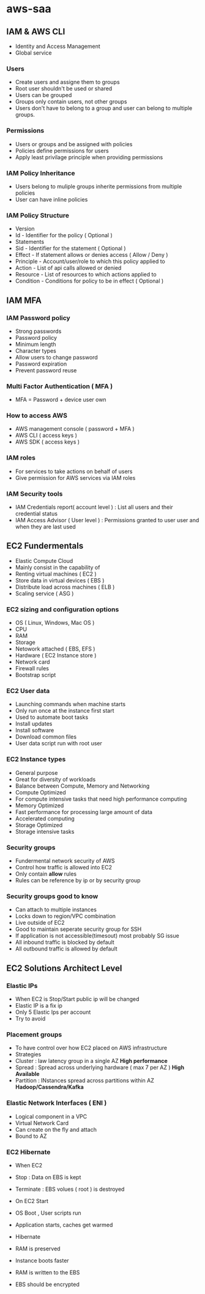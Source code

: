 # aws-saa

## IAM & AWS CLI

 - Identity and Access Management
 - Global service
 
### Users

 - Create users and assigne them to groups
 - Root user shouldn't be used or shared
 - Users can be grouped
 - Groups only contain users, not other groups
 - Users don't have to belong to a group and user can belong to multiple groups.
 
### Permissions

 - Users or groups and be assigned with policies
 - Policies define permissions for users
 - Apply least privilage principle when providing permissions
 
### IAM Policy Inheritance

 - Users belong to muliple groups inherite permissions from multiple policies
 - User can have inline policies
 
### IAM Policy Structure

 - Version
 - Id - Identifier for the policy ( Optional )
 - Statements
  - Sid - Identifier for the statement ( Optional )
  - Effect - If statement allows or denies access ( Allow / Deny )
  - Principle - Account/user/role to which this policy applied to
  - Action - List of api calls allowed or denied
  - Resource - List of resources to which actions applied to
  - Condition - Conditions for policy to be in effect ( Optional )
  
## IAM MFA

### IAM Password policy

 - Strong passwords
 - Password policy
  - Minimum length
  - Character types
  - Allow users to change password
  - Password expiration
  - Prevent password reuse
  
### Multi Factor Authentication ( MFA )

 - MFA = Password + device user own
 
### How to access AWS

 - AWS management console ( password + MFA )
 - AWS CLI ( access keys )
 - AWS SDK ( access keys )
 
### IAM roles

 - For services to take actions on behalf of users
 - Give permission for AWS services via IAM roles
 
### IAM Security tools

 - IAM Credentials report( account level ) : List all users and their credential status
 - IAM Access Advisor ( User level ) : Permissions granted to user user and when they are last used

## EC2 Fundermentals

 - Elastic Compute Cloud
 - Mainly consist in the capability of
  - Renting virtual machines ( EC2 )
  - Store data in virtual devices ( EBS )
  - Distribute load across machines ( ELB )
  - Scaling service ( ASG )

### EC2 sizing and configuration options

 - OS ( Linux, Windows, Mac OS )
 - CPU
 - RAM
 - Storage
  - Netowork attached ( EBS, EFS )
  - Hardware ( EC2 Instance store )
 - Network card
 - Firewall rules
 - Bootstrap script

### EC2 User data
 - Launching commands when machine starts
 - Only run once at the instance first start
 - Used to automate boot tasks
  - Install updates
  - Install software
  - Download common files
  - User data script run with root user

### EC2 Instance types
 - General purpose
  - Great for diversity of workloads
  - Balance between Compute, Memory and Networking
 - Compute Optimized
  - For compute intensive tasks that need high performance computing
 - Memory Optimized
  - Fast performance for processing large amount of data
 - Accelerated computing
 - Storage Optimized
  - Storage intensive tasks

### Security groups

 - Fundermental network security of AWS
 - Control how traffic is allowed into EC2
 - Only contain **allow** rules
 - Rules can be reference by ip or by security group

### Security groups good to know

 - Can attach to multiple instances
 - Locks down to region/VPC combination
 - Live outside of EC2
 - Good to maintain seperate security group for SSH
 - If application is not accessible(timesout) most probably SG issue
 - All inbound traffic is blocked by default
 - All outbound traffic is allowed by default

## EC2 Solutions Architect Level

### Elastic IPs

 - When EC2 is Stop/Start public ip will be changed
 - Elastic IP is a fix ip
 - Only 5 Elastic Ips per account
 - Try to avoid

### Placement groups
 - To have control over how EC2 placed on AWS infrastructure
 - Strategies
  - Cluster : law latency group in a single AZ **High performance**
  - Spread  : Spread across underlying hardware ( max 7 per AZ ) **High Available**
  - Partition : INstances spread across partitions within AZ **Hadoop/Cassendra/Kafka**

### Elastic Network Interfaces ( ENI )

 - Logical component in a VPC
 - Virtual Network Card
 - Can create on the fly and attach
 - Bound to AZ

### EC2 Hibernate

 - When EC2 
  - Stop : Data on EBS is kept
  - Terminate : EBS volues ( root ) is destroyed

 - On EC2 Start
  - OS Boot , User scripts run
  - Application starts, caches get warmed

 - Hibernate
  - RAM is preserved
  - Instance boots faster
  - RAM is written to the EBS
  - EBS should be encrypted
